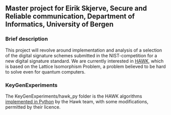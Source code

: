 Master project for Eirik Skjerve, Secure and Reliable communication, Department of Informatics, University of Bergen
---
### Brief description
This project will revolve around implementation and analysis of a selection of the digital signature schemes submitted in the NIST-competition for a new digital signature standard.
We are currently interested in [HAWK](https://hawk-sign.info/), which is based on the Lattice Isomorphism Problem, a problem believed to be hard to solve even for quantum computers. 

### KeyGenExperiments
The KeyGenExperiments/hawk_py folder is the HAWK algorithms [implemented in Python](https://github.com/hawk-sign/hawk-py) by the Hawk team, with some modifications, permitted by their licence. 